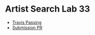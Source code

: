 # Artist Search Lab 33

* [Travis Passing](https://travis-ci.com/401-advanced-javascript-donna/lab32_artist_search)
* [Submission PR](https://github.com/401-advanced-javascript-donna/lab32_artist_search/pull/2)
